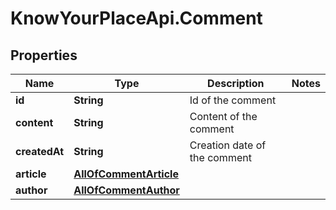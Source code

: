 # KnowYourPlaceApi.Comment

## Properties
Name | Type | Description | Notes
------------ | ------------- | ------------- | -------------
**id** | **String** | Id of the comment | 
**content** | **String** | Content of the comment | 
**createdAt** | **String** | Creation date of the comment | 
**article** | [**AllOfCommentArticle**](AllOfCommentArticle.md) |  | 
**author** | [**AllOfCommentAuthor**](AllOfCommentAuthor.md) |  | 
